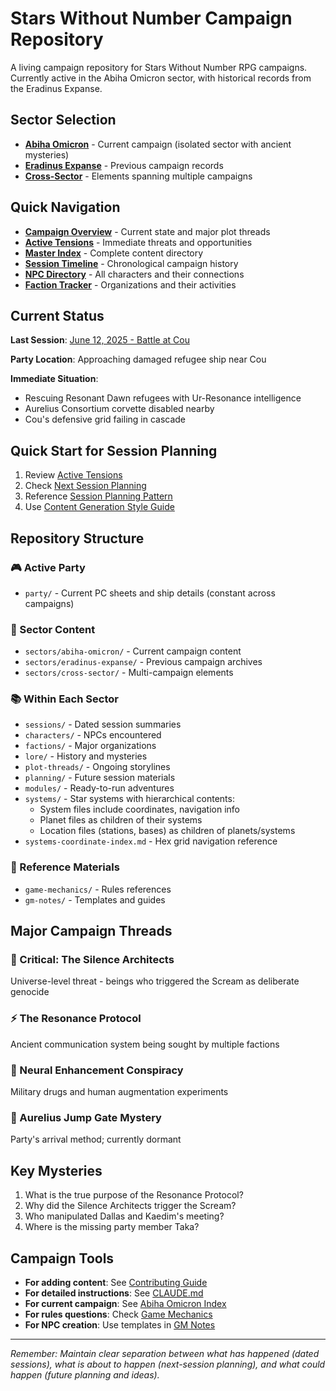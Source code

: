 # Stars Without Number Campaign Repository

A living campaign repository for Stars Without Number RPG campaigns. Currently active in the Abiha Omicron sector, with historical records from the Eradinus Expanse.

## Sector Selection

- **[Abiha Omicron](sectors/abiha-omicron/)** - Current campaign (isolated sector with ancient mysteries)
- **[Eradinus Expanse](sectors/eradinus-expanse/)** - Previous campaign records
- **[Cross-Sector](sectors/cross-sector/)** - Elements spanning multiple campaigns

## Quick Navigation

- **[Campaign Overview](campaign-overview.md)** - Current state and major plot threads
- **[Active Tensions](sectors/abiha-omicron/plot-threads/active-tensions.md)** - Immediate threats and opportunities
- **[Master Index](MASTER-INDEX.md)** - Complete content directory
- **[Session Timeline](TIMELINE.md)** - Chronological campaign history
- **[NPC Directory](NPC-INDEX.md)** - All characters and their connections
- **[Faction Tracker](FACTION-TRACKER.md)** - Organizations and their activities

## Current Status

**Last Session**: [June 12, 2025 - Battle at Cou](sectors/abiha-omicron/sessions/2025-06-12-cou-approach-battle.md)

**Party Location**: Approaching damaged refugee ship near Cou

**Immediate Situation**: 
- Rescuing Resonant Dawn refugees with Ur-Resonance intelligence
- Aurelius Consortium corvette disabled nearby
- Cou's defensive grid failing in cascade

## Quick Start for Session Planning

1. Review [Active Tensions](sectors/abiha-omicron/plot-threads/active-tensions.md)
2. Check [Next Session Planning](sectors/abiha-omicron/planning/next-session/)
3. Reference [Session Planning Pattern](gm-notes/session-planning-pattern.md)
4. Use [Content Generation Style Guide](gm-notes/content-generation-style.md)

## Repository Structure

### 🎮 Active Party
- `party/` - Current PC sheets and ship details (constant across campaigns)

### 🌌 Sector Content
- `sectors/abiha-omicron/` - Current campaign content
- `sectors/eradinus-expanse/` - Previous campaign archives
- `sectors/cross-sector/` - Multi-campaign elements

### 📚 Within Each Sector
- `sessions/` - Dated session summaries
- `characters/` - NPCs encountered
- `factions/` - Major organizations
- `lore/` - History and mysteries
- `plot-threads/` - Ongoing storylines
- `planning/` - Future session materials
- `modules/` - Ready-to-run adventures
- `systems/` - Star systems with hierarchical contents:
  - System files include coordinates, navigation info
  - Planet files as children of their systems
  - Location files (stations, bases) as children of planets/systems
- `systems-coordinate-index.md` - Hex grid navigation reference

### 📖 Reference Materials
- `game-mechanics/` - Rules references
- `gm-notes/` - Templates and guides

## Major Campaign Threads

### 🔴 Critical: The Silence Architects
Universe-level threat - beings who triggered the Scream as deliberate genocide

### ⚡ The Resonance Protocol
Ancient communication system being sought by multiple factions

### 🧠 Neural Enhancement Conspiracy
Military drugs and human augmentation experiments

### 🚀 Aurelius Jump Gate Mystery
Party's arrival method; currently dormant

## Key Mysteries
1. What is the true purpose of the Resonance Protocol?
2. Why did the Silence Architects trigger the Scream?
3. Who manipulated Dallas and Kaedim's meeting?
4. Where is the missing party member Taka?

## Campaign Tools

- **For adding content**: See [Contributing Guide](CONTRIBUTING.md)
- **For detailed instructions**: See [CLAUDE.md](CLAUDE.md)
- **For current campaign**: See [Abiha Omicron Index](sectors/abiha-omicron/README.md)
- **For rules questions**: Check [Game Mechanics](game-mechanics/)
- **For NPC creation**: Use templates in [GM Notes](gm-notes/)

---

*Remember: Maintain clear separation between what has happened (dated sessions), what is about to happen (next-session planning), and what could happen (future planning and ideas).*